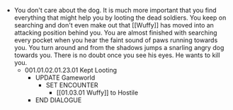 - You don't care about the dog. It is much more important that you find everything that might help you by looting the dead soldiers. You keep on searching and don't even make out that [[Wuffy]] has moved into an attacking position behind you. You are almost finished with searching every pocket when you hear the faint sound of paws running towards you. You turn around and from the shadows jumps a snarling angry dog towards you. There is no doubt once you see his eyes. He wants to kill you.
	- 001.01.02.01.23.01 Kept Looting
		- UPDATE Gameworld
			- SET ENCOUNTER
				- [[01.03.01 Wuffy]] to Hostile
		- END DIALOGUE
